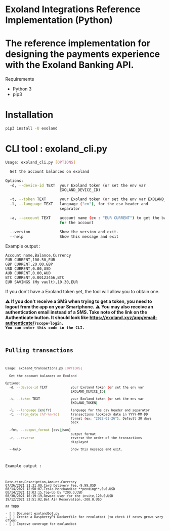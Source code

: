 # Exoland Integrations Reference Implementation (Python)

# The reference implementation for designing the payments experience with the Exoland Banking API.
Requirements

- Python 3
- pip3

# Installation

```bash
pip3 install -U exoland
```

# CLI tool : exoland_cli.py

```bash
Usage: exoland_cli.py [OPTIONS]

  Get the account balances on exoland

Options:
  -d, --device-id TEXT  your Exoland token (or set the env var
                        EXOLAND_DEVICE_ID)

  -t, --token TEXT      your Exoland token (or set the env var EXOLAND_TOKEN)
  -l, --language TEXT   language ("en"), for the csv header and
                        separator

  -a, --account TEXT    account name (ex : "EUR CURRENT") to get the balance
                        for the account

  --version             Show the version and exit.
  --help                Show this message and exit
 ```
 
Example output :

 ```csv
Account name,Balance,Currency
EUR CURRENT,100.50,EUR
GBP CURRENT,20.00,GBP
USD CURRENT,0.00,USD
AUD CURRENT,0.00,AUD
BTC CURRENT,0.00123456,BTC
EUR SAVINGS (My vault),10.30,EUR
```

If you don't have a Exoland token yet, the tool will allow you to obtain one.

⚠️ **If you don't receive a SMS when trying to get a token, you need to logout from the app on your Smartphone.** 
⚠️ **You may also receive an authentication email instead of a SMS. Take note of the link on the Authenticate button. It should look like https://exoland.xyz/app/email-authenticate/<CODE>?scope=login. You can enter this code in the CLI.**

## Pulling transactions

```bash
Usage: exoland_transactions.py [OPTIONS]

  Get the account balances on Exoland

Options:
  -d, --device-id TEXT            your Exoland token (or set the env var
                                  EXOLAND_DEVICE_ID)

  -t, --token TEXT                your Exoland token (or set the env var
                                  EXOLAND_TOKEN)

  -l, --language [en|fr]          language for the csv header and separator
  -t, --from_date [%Y-%m-%d]      transactions lookback date in YYYY-MM-DD
                                  format (ex: "2022-01-26"). Default 30 days
                                  back

  -fmt, --output_format [csv|json]
                                  output format
  -r, --reverse                   reverse the order of the transactions
                                  displayed

  --help                          Show this message and exit.
```

Example output :

```csv    
Date-time,Description,Amount,Currency
07/26/2021 21:31:00,Card Delivery Fee,-9.99,USD
08/14/2021 12:50:07,Tesla Merchandise **pending**,0.0,USD
08/14/2021 13:03:15,Top-Up by *200.0,USD
08/30/2021 16:19:19,Reward user for the invite,120.0,USD
19/12/2021 23:51:02,Bel Air Reservation,-200.0,USD

## TODO

- [ ] Document exolandbot.py
- [ ] Create a RaspberryPi Dockerfile for revolutbot (to check if rates grows very often)
- [ ] Improve coverage for exolandbot
